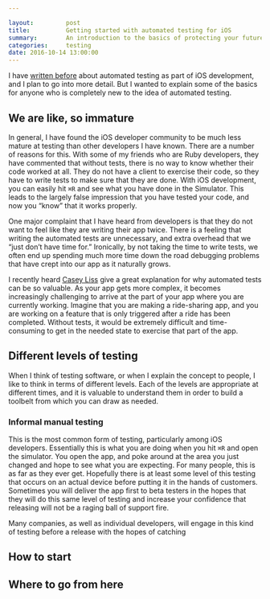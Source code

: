 ```yaml
---

layout:         post
title:          Getting started with automated testing for iOS
summary:        An introduction to the basics of protecting your future self from your current self
categories:     testing
date: 2016-10-14 13:00:00
---
```



I have [written before](/categories/testing) about automated testing as part of iOS development, and I plan to go into more detail. But I wanted to explain some of the basics for anyone who is completely new to the idea of automated testing.

## We are like, so immature
In general, I have found the iOS developer community to be much less mature at testing than other developers I have known. There are a number of reasons for this. With some of my friends who are Ruby developers, they have commented that without tests, there is no way to know whether their code worked at all. They do not have a client to exercise their code, so they have to write tests to make sure that they are done. With iOS development, you can easily hit `⌘R` and see what you have done in the Simulator. This leads to the largely false impression that you have tested your code, and now you “know” that it works properly.

One major complaint that I have heard from developers is that they do not want to feel like they are writing their app twice. There is a feeling that writing the automated tests are unnecessary, and extra overhead that we “just don’t have time for.” Ironically, by not taking the time to write tests, we often end up spending much more time down the road debugging problems that have crept into our app as it naturally grows.

I recently heard [Casey Liss](https://www.caseyliss.com/) give a great explanation for why automated tests can be so valuable. As your app gets more complex, it becomes increasingly challenging to arrive at the part of your app where you are currently working. Imagine that you are making a ride-sharing app, and you are working on a feature that is only triggered after a ride has been completed. Without tests, it would be extremely difficult and time-consuming to get in the needed state to exercise that part of the app.


## Different levels of testing
When I think of testing software, or when I explain the concept to people, I like to think in terms of different levels. Each of the levels are appropriate at different times, and it is valuable to understand them in order to build a toolbelt from which you can draw as needed.

### Informal manual testing
This is the most common form of testing, particularly among iOS developers. Essentially this is what you are doing when you hit `⌘R` and open the simulator. You open the app, and poke around at the area you just changed and hope to see what you are expecting. For many people, this is as far as they ever get. Hopefully there is at least some level of this testing that occurs on an actual device before putting it in the hands of customers. Sometimes you will deliver the app first to beta testers in the hopes that they will do this same level of testing and increase your confidence that releasing will not be a raging ball of support fire.

Many companies, as well as individual developers, will engage in this kind of testing before a release with the hopes of catching 

## How to start

## Where to go from here